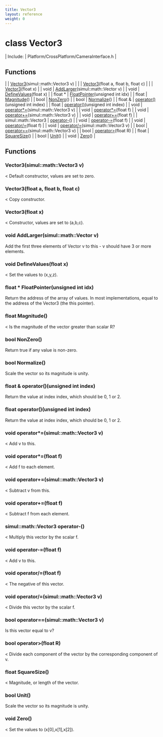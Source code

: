 ```yaml
---
title: Vector3
layout: reference
weight: 0
---
```

class Vector3
===

| Include: | Platform/CrossPlatform/CameraInterface.h |



Functions
---

|  | [Vector3](#Vector3)(simul::math::Vector3 v) |
|  | [Vector3](#Vector3)(float a, float b, float c) |
|  | [Vector3](#Vector3)(float x) |
| void | [AddLarger](#AddLarger)(simul::math::Vector v) |
| void | [DefineValues](#DefineValues)(float x) |
| float * | [FloatPointer](#FloatPointer)(unsigned int idx) |
| float | [Magnitude](#Magnitude)() |
| bool | [NonZero](#NonZero)() |
| bool | [Normalize](#Normalize)() |
| float  & | [operator()](#operator())(unsigned int index) |
| float | [operator()](#operator())(unsigned int index) |
| void | [operator*=](#operator*=)(simul::math::Vector3 v) |
| void | [operator*=](#operator*=)(float f) |
| void | [operator+=](#operator+=)(simul::math::Vector3 v) |
| void | [operator+=](#operator+=)(float f) |
| simul::math::Vector3 | [operator-](#operator-)() |
| void | [operator-=](#operator-=)(float f) |
| void | [operator/=](#operator/=)(float f) |
| void | [operator/=](#operator/=)(simul::math::Vector3 v) |
| bool | [operator==](#operator==)(simul::math::Vector3 v) |
| bool | [operator>](#operator>)(float R) |
| float | [SquareSize](#SquareSize)() |
| bool | [Unit](#Unit)() |
| void | [Zero](#Zero)() |


Functions
---

### <a name="Vector3"/> Vector3(simul::math::Vector3 v)
< Default constructor, values are set to zero.

### <a name="Vector3"/> Vector3(float a, float b, float c)
< Copy constructor.

### <a name="Vector3"/> Vector3(float x)
< Constructor, values are set to (a,b,c).

### <a name="AddLarger"/>void AddLarger(simul::math::Vector v)
Add the first three elements of Vector v to this - v should have 3 or more elements.

### <a name="DefineValues"/>void DefineValues(float x)
< Set the values to (x,y,z).

### <a name="FloatPointer"/>float * FloatPointer(unsigned int idx)
Return the address of the array of values. In most implementations, equal to the address of the Vector3 (the this pointer).

### <a name="Magnitude"/>float Magnitude()
< Is the magnitude of the vector greater than scalar R?

### <a name="NonZero"/>bool NonZero()
Return true if any value is non-zero.

### <a name="Normalize"/>bool Normalize()
Scale the vector so its magnitude is unity.

### <a name="operator()"/>float  & operator()(unsigned int index)
Return the value at index index, which should be 0, 1 or 2.

### <a name="operator()"/>float operator()(unsigned int index)
Return the value at index index, which should be 0, 1 or 2.

### <a name="operator*="/>void operator*=(simul::math::Vector3 v)
< Add v to this.

### <a name="operator*="/>void operator*=(float f)
< Add f to each element.

### <a name="operator+="/>void operator+=(simul::math::Vector3 v)
< Subtract v from this.

### <a name="operator+="/>void operator+=(float f)
< Subtract f from each element.

### <a name="operator-"/>simul::math::Vector3 operator-()
< Multiply this vector by the scalar f.

### <a name="operator-="/>void operator-=(float f)
< Add v to this.

### <a name="operator/="/>void operator/=(float f)
< The negative of this vector.

### <a name="operator/="/>void operator/=(simul::math::Vector3 v)
< Divide this vector by the scalar f.

### <a name="operator=="/>bool operator==(simul::math::Vector3 v)
Is this vector equal to v?

### <a name="operator>"/>bool operator>(float R)
< Divide each component of the vector by the corresponding component of v.

### <a name="SquareSize"/>float SquareSize()
< Magnitude, or length of the vector.

### <a name="Unit"/>bool Unit()
Scale the vector so its magnitude is unity.

### <a name="Zero"/>void Zero()
< Set the values to (x[0],x[1],x[2]).
